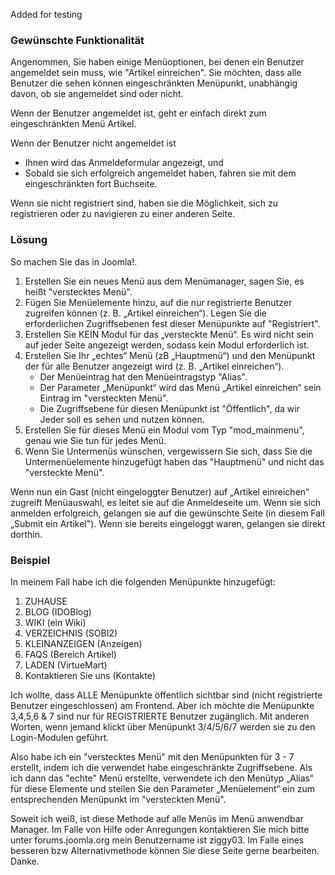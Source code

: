<!-- Dateiname: Auto_redirect_guests_to_login / Anzeigetitel: Gäste automatisch zum Login umleiten -->

Added for testing

### Gewünschte Funktionalität

Angenommen, Sie haben einige Menüoptionen, bei denen ein Benutzer angemeldet sein muss,
wie "Artikel einreichen". Sie möchten, dass alle Benutzer die sehen können
eingeschränkten Menüpunkt, unabhängig davon, ob sie angemeldet sind oder nicht.

Wenn der Benutzer angemeldet ist, geht er einfach direkt zum eingeschränkten Menü
Artikel.

Wenn der Benutzer nicht angemeldet ist

- Ihnen wird das Anmeldeformular angezeigt, und
- Sobald sie sich erfolgreich angemeldet haben, fahren sie mit dem eingeschränkten fort
   Buchseite.

Wenn sie nicht registriert sind, haben sie die Möglichkeit, sich zu registrieren oder zu navigieren
zu einer anderen Seite.

### Lösung

So machen Sie das in Joomla!.

1. Erstellen Sie ein neues Menü aus dem Menümanager, sagen Sie, es heißt "verstecktes Menü".
2. Fügen Sie Menüelemente hinzu, auf die nur registrierte Benutzer zugreifen können
     (z. B. „Artikel einreichen“). Legen Sie die erforderlichen Zugriffsebenen fest
     dieser Menüpunkte auf "Registriert".
3. Erstellen Sie KEIN Modul für das „versteckte Menü“. Es wird nicht sein
     auf jeder Seite angezeigt werden, sodass kein Modul erforderlich ist.
4. Erstellen Sie Ihr „echtes“ Menü (zB „Hauptmenü“) und den Menüpunkt
     der für alle Benutzer angezeigt wird (z. B. „Artikel einreichen“).
     - Der Menüeintrag hat den Menüeintragstyp "Alias".
     - Der Parameter „Menüpunkt“ wird das Menü „Artikel einreichen“ sein
       Eintrag im "versteckten Menü".
     - Die Zugriffsebene für diesen Menüpunkt ist "Öffentlich", da wir
       Jeder soll es sehen und nutzen können.
5. Erstellen Sie für dieses Menü ein Modul vom Typ "mod_mainmenu", genau wie Sie
     tun für jedes Menü.
6. Wenn Sie Untermenüs wünschen, vergewissern Sie sich, dass Sie die Untermenüelemente hinzugefügt haben
     das "Hauptmenü" und nicht das "versteckte Menü".

Wenn nun ein Gast (nicht eingeloggter Benutzer) auf „Artikel einreichen“ zugreift
Menüauswahl, es leitet sie auf die Anmeldeseite um. Wenn sie sich anmelden
erfolgreich, gelangen sie auf die gewünschte Seite (in diesem Fall „Submit
ein Artikel"). Wenn sie bereits eingeloggt waren, gelangen sie direkt dorthin.

### Beispiel

In meinem Fall habe ich die folgenden Menüpunkte hinzugefügt:

1. ZUHAUSE
2. BLOG (IDOBlog)
3. WIKI (ein Wiki)
4. VERZEICHNIS (SOBI2)
5. KLEINANZEIGEN (Anzeigen)
6. FAQS (Bereich Artikel)
7. LADEN (VirtueMart)
8. Kontaktieren Sie uns (Kontakte)

Ich wollte, dass ALLE Menüpunkte öffentlich sichtbar sind (nicht registrierte
Benutzer eingeschlossen) am Frontend. Aber ich möchte die Menüpunkte 3,4,5,6 & 7
sind nur für REGISTRIERTE Benutzer zugänglich. Mit anderen Worten, wenn jemand klickt
über Menüpunkt 3/4/5/6/7 werden sie zu den Login-Modulen geführt.

Also habe ich ein "verstecktes Menü" mit den Menüpunkten für 3 - 7 erstellt, indem ich die verwendet habe
eingeschränkte Zugriffsebene. Als ich dann das "echte" Menü erstellte, verwendete ich
den Menütyp „Alias“ für diese Elemente und stellen Sie den Parameter „Menüelement“ ein
zum entsprechenden Menüpunkt im "versteckten Menü".

Soweit ich weiß, ist diese Methode auf alle Menüs im Menü anwendbar
Manager. Im Falle von Hilfe oder Anregungen kontaktieren Sie mich bitte unter
forums.joomla.org mein Benutzername ist ziggy03. Im Falle eines besseren bzw
Alternativmethode können Sie diese Seite gerne bearbeiten. Danke.